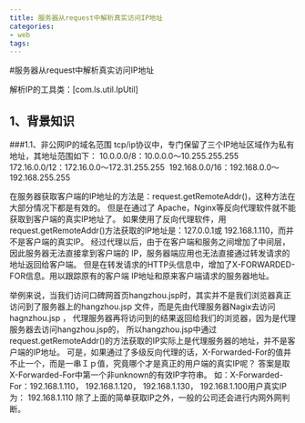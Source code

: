 ```yaml
---
title: 服务器从request中解析真实访问IP地址
categories: 
- web
tags:
---
```


#服务器从request中解析真实访问IP地址


解析IP的工具类：[com.ls.util.IpUtil]


## 1、背景知识
###1.1、非公网IP的域名范围
tcp/ip协议中，专门保留了三个IP地址区域作为私有地址，其地址范围如下：
10.0.0.0/8：10.0.0.0～10.255.255.255 
172.16.0.0/12：172.16.0.0～172.31.255.255 
192.168.0.0/16：192.168.0.0～192.168.255.255



在服务器获取客户端的IP地址的方法是：request.getRemoteAddr()，这种方法在大部分情况下都是有效的。
但是在通过了 Apache，Nginx等反向代理软件就不能获取到客户端的真实IP地址了。
如果使用了反向代理软件，用 request.getRemoteAddr()方法获取的IP地址是：127.0.0.1或 192.168.1.110，而并不是客户端的真实IP。
经过代理以后，由于在客户端和服务之间增加了中间层，因此服务器无法直接拿到客户端的 IP，服务器端应用也无法直接通过转发请求的地址返回给客户端。
但是在转发请求的HTTP头信息中，增加了X-FORWARDED-FOR信息。用以跟踪原有的客户端 IP地址和原来客户端请求的服务器地址。

举例来说，当我们访问口碑网首页hangzhou.jsp时，其实并不是我们浏览器真正访问到了服务器上的hangzhou.jsp 文件，而是先由代理服务器Nagix去访问hagnzhou.jsp ，
代理服务器再将访问到的结果返回给我们的浏览器，因为是代理服务器去访问hangzhou.jsp的，
所以hangzhou.jsp中通过 request.getRemoteAddr()的方法获取的IP实际上是代理服务器的地址，并不是客户端的IP地址。
可是，如果通过了多级反向代理的话，X-Forwarded-For的值并不止一个，而是一串Ｉｐ值，究竟哪个才是真正的用户端的真实IP呢？
答案是取X-Forwarded-For中第一个非unknown的有效IP字符串。
如：X-Forwarded-For：192.168.1.110， 192.168.1.120， 192.168.1.130， 192.168.1.100用户真实IP为： 192.168.1.110
除了上面的简单获取IP之外，一般的公司还会进行内网外网判断。